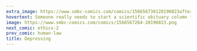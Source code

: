 ```yaml
---
extra_image: https://www.smbc-comics.com/comics/156656736120190823after.png
hovertext: Someone really needs to start a scientific obituary column that puts a positive spin on things.
image: https://www.smbc-comics.com/comics/1566567264-20190823.png
next_comic: ethics-2
prev_comic: human-law
title: Depressing
---
```


